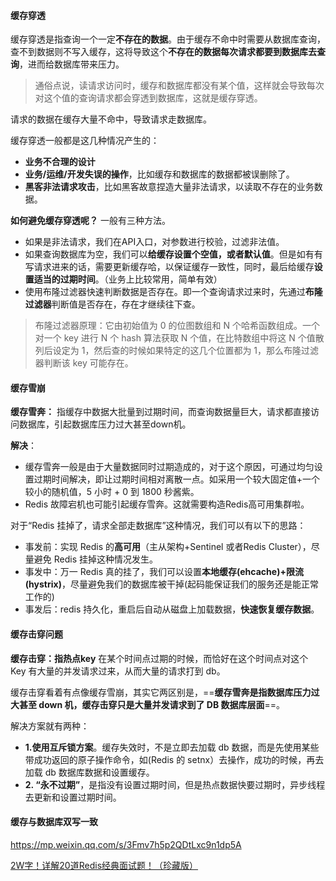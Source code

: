 #### 缓存穿透

缓存穿透是指查询一个一定**不存在的数据**。由于缓存不命中时需要从数据库查询，查不到数据则不写入缓存，这将导致这个**不存在的数据每次请求都要到数据库去查询**，进而给数据库带来压力。

> 通俗点说，读请求访问时，缓存和数据库都没有某个值，这样就会导致每次对这个值的查询请求都会穿透到数据库，这就是缓存穿透。

请求的数据在缓存大量不命中，导致请求走数据库。

缓存穿透一般都是这几种情况产生的：

- **业务不合理的设计**
- **业务/运维/开发失误的操作**，比如缓存和数据库的数据都被误删除了。
- **黑客非法请求攻击**，比如黑客故意捏造大量非法请求，以读取不存在的业务数据。

**如何避免缓存穿透呢？** 一般有三种方法。

-  如果是非法请求，我们在API入口，对参数进行校验，过滤非法值。
-  如果查询数据库为空，我们可以**给缓存设置个空值，或者默认值**。但是如有有写请求进来的话，需要更新缓存哈，以保证缓存一致性，同时，最后给缓存**设置适当的过期时间**。（业务上比较常用，简单有效）
-  使用布隆过滤器快速判断数据是否存在。即一个查询请求过来时，先通过**布隆过滤器**判断值是否存在，存在才继续往下查。

> 布隆过滤器原理：它由初始值为 0 的位图数组和 N 个哈希函数组成。一个对一个 key 进行 N 个 hash 算法获取 N 个值，在比特数组中将这 N 个值散列后设定为 1，然后查的时候如果特定的这几个位置都为 1，那么布隆过滤器判断该 key 可能存在。

#### **缓存雪崩**

**缓存雪奔：** 指缓存中数据大批量到过期时间，而查询数据量巨大，请求都直接访问数据库，引起数据库压力过大甚至down机。

**解决**：

- 缓存雪奔一般是由于大量数据同时过期造成的，对于这个原因，可通过均匀设置过期时间解决，即让过期时间相对离散一点。如采用一个较大固定值+一个较小的随机值，5 小时 + 0 到 1800 秒酱紫。
- Redis 故障宕机也可能引起缓存雪奔。这就需要构造Redis高可用集群啦。

对于“Redis 挂掉了，请求全部走数据库”这种情况，我们可以有以下的思路：

- 事发前：实现 Redis 的**高可用**（主从架构+Sentinel 或者Redis Cluster），尽量避免 Redis 挂掉这种情况发生。
- 事发中：万一 Redis 真的挂了，我们可以设置**本地缓存(ehcache)+限流(hystrix)**，尽量避免我们的数据库被干掉(起码能保证我们的服务还是能正常工作的)
- 事发后：redis 持久化，重启后自动从磁盘上加载数据，**快速恢复缓存数据**。



#### 缓存击穿问题

**缓存击穿：**指**热点key** 在某个时间点过期的时候，而恰好在这个时间点对这个 Key 有大量的并发请求过来，从而大量的请求打到 db。

缓存击穿看着有点像缓存雪崩，其实它两区别是，==**缓存雪奔是指数据库压力过大甚至 down 机，缓存击穿只是大量并发请求到了 DB 数据库层面**==。

解决方案就有两种：

- **1.使用互斥锁方案**。缓存失效时，不是立即去加载 db 数据，而是先使用某些带成功返回的原子操作命令，如(Redis 的 setnx）去操作，成功的时候，再去加载 db 数据库数据和设置缓存。
- **2. “永不过期”**，是指没有设置过期时间，但是热点数据快要过期时，异步线程去更新和设置过期时间。



#### 缓存与数据库双写一致

https://mp.weixin.qq.com/s/3Fmv7h5p2QDtLxc9n1dp5A

[2W字！详解20道Redis经典面试题！（珍藏版）](https://mp.weixin.qq.com/s/1wqbnpN8aeDBoy9NDh66vg)

